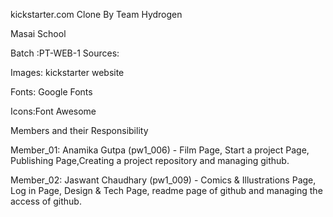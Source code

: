 kickstarter.com Clone By Team Hydrogen

Masai School

Batch :PT-WEB-1
Sources:

Images: kickstarter website

Fonts: Google Fonts

Icons:Font Awesome

Members and their Responsibility

  Member_01: Anamika Gutpa (pw1_006) - Film Page, Start a project Page, Publishing Page,Creating a project repository and managing github.

  Member_02: Jaswant Chaudhary (pw1_009) - Comics & Illustrations Page, Log in Page, Design & Tech Page, readme page of github and managing the access of github.
